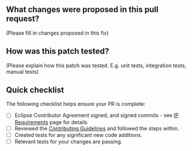 ## What changes were proposed in this pull request?

(Please fill in changes proposed in this fix)

## How was this patch tested?

(Please explain how this patch was tested. E.g. unit tests, integration tests, manual tests)

## Quick checklist

The following checklist helps ensure your PR is complete:

- [ ] Eclipse Contributor Agreement signed, and signed commits - see [IP Requirements](https://deeplearning4j.konduit.ai/multi-project/how-to-guides/contribute/eclipse-contributors) page for details
- [ ] Reviewed the [Contributing Guidelines](https://github.com/eclipse/deeplearning4j/blob/master/CONTRIBUTING.md) and followed the steps within.
- [ ] Created tests for any significant new code additions.
- [ ] Relevant tests for your changes are passing.
